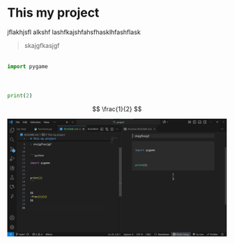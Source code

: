 # This my project



jflakhjsfl alkshf lashfkajshfahsfhasklhfashflask


> skajgfkasjgf


```python

import pygame



print(2)
```


$$
\frac{1}{2}
$$

![alt text](image.png)